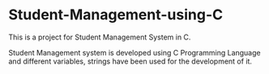 # Student-Management-using-C
This is a project for Student Management System in C. 

Student Management system is developed using C Programming Language and different variables, strings have been used for the development of it.
